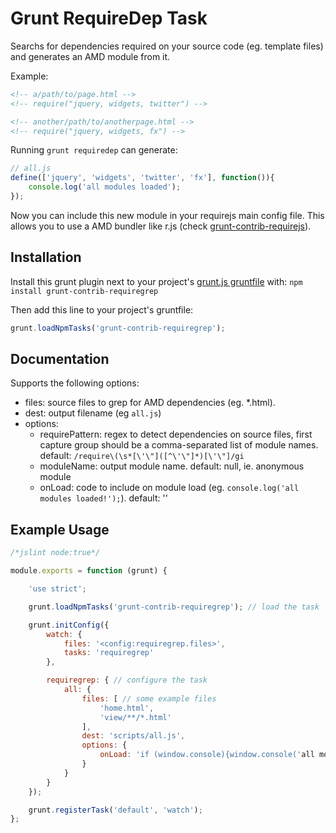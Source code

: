 Grunt RequireDep Task
==================

Searchs for dependencies required on your source code (eg. template files) and generates an AMD module from it.

Example:

```` html
<!-- a/path/to/page.html -->
<!-- require("jquery, widgets, twitter") -->

<!-- another/path/to/anotherpage.html -->
<!-- require("jquery, widgets, fx") -->
````

Running ```grunt requiredep``` can generate:

```` javascript
// all.js
define(['jquery', 'widgets', 'twitter', 'fx'], function()){
	console.log('all modules loaded');
});
````

Now you can include this new module in your requirejs main config file. This allows you to use a AMD bundler like r.js (check [grunt-contrib-requirejs](https://github.com/gruntjs/grunt-contrib-requirejs)).

## Installation
Install this grunt plugin next to your project's [grunt.js gruntfile][getting_started] with: `npm install grunt-contrib-requiregrep`

Then add this line to your project's gruntfile:

```javascript
grunt.loadNpmTasks('grunt-contrib-requiregrep');
```

[npm_registry_page]: http://search.npmjs.org/#/grunt-contrib-requiregrep
[grunt]: https://github.com/cowboy/grunt
[getting_started]: https://github.com/cowboy/grunt/blob/master/docs/getting_started.md

## Documentation

Supports the following options:

- files: source files to grep for AMD dependencies (eg. *.html).
- dest: output filename (eg ```all.js```)
- options:
  - requirePattern: regex to detect dependencies on source files, first capture group should be a comma-separated list of module names. default: ```/require\(\s*[\'\"]([^\'\"]*)[\'\"]/gi```
  - moduleName: output module name. default: null, ie. anonymous module
  - onLoad: code to include on module load (eg. ```console.log('all modules loaded!');```). default: ''

## Example Usage
```javascript
/*jslint node:true*/

module.exports = function (grunt) {

	'use strict';

	grunt.loadNpmTasks('grunt-contrib-requiregrep'); // load the task

	grunt.initConfig({
		watch: {
			files: '<config:requiregrep.files>',
			tasks: 'requiregrep'
		},

		requiregrep: { // configure the task
			all: {
				files: [ // some example files
					'home.html',
					'view/**/*.html'
				],
				dest: 'scripts/all.js',
				options: {
					onLoad: 'if (window.console){window.console('all modules loaded');}', // run after all dependencies are loaded
				}
			}
		}
	});

	grunt.registerTask('default', 'watch');
};
```


